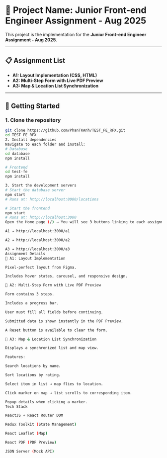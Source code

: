 # 📌 Project Name: Junior Front-end Engineer Assignment - Aug 2025

This project is the implementation for the **Junior Front-end Engineer Assignment - Aug 2025**.  

---

## 📋 Assignment List
- **A1: Layout Implementation (CSS, HTML)**
- **A2: Multi-Step Form with Live PDF Preview**
- **A3: Map & Location List Synchronization**

---

## 🚀 Getting Started

### 1. Clone the repository
```bash
git clone https://github.com/PhanTKAnh/TEST_FE_RFX.git
cd TEST_FE_RFX
2. Install dependencies
Navigate to each folder and install:
# Database
cd database
npm install

# Frontend
cd test-fe
npm install

3. Start the development servers
# Start the database server
npm start
# Runs at: http://localhost:8000/locations

# Start the frontend
npm start
# Runs at: http://localhost:3000
Open the Home page (/) → You will see 3 buttons linking to each assignment:

A1 → http://localhost:3000/a1

A2 → http://localhost:3000/a2

A3 → http://localhost:3000/a3
Assignment Details
🔹 A1: Layout Implementation

Pixel-perfect layout from Figma.

Includes hover states, carousel, and responsive design.

🔹 A2: Multi-Step Form with Live PDF Preview

Form contains 3 steps.

Includes a progress bar.

User must fill all fields before continuing.

Submitted data is shown instantly in the PDF Preview.

A Reset button is available to clear the form.

🔹 A3: Map & Location List Synchronization

Displays a synchronized list and map view.

Features:

Search locations by name.

Sort locations by rating.

Select item in list → map flies to location.

Click marker on map → list scrolls to corresponding item.

Popup details when clicking a marker.
Tech Stack

ReactJS + React Router DOM

Redux Toolkit (State Management)

React Leaflet (Map)

React PDF (PDF Preview)

JSON Server (Mock API)